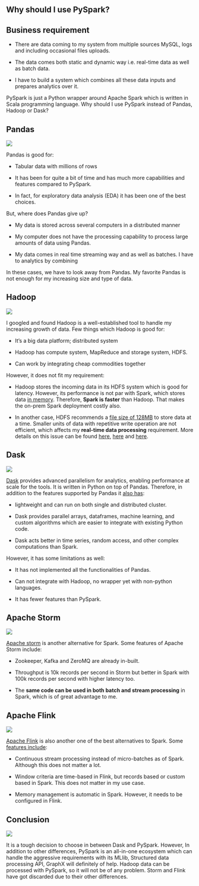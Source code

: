 ## Why should I use PySpark?


## Business requirement

* There are data coming to my system from multiple sources MySQL, logs and including occasional files uploads.

* The data comes both static and dynamic way i.e. real-time data as well as batch data.

* I have to build a system which combines all these data inputs and prepares analytics over it.

PySpark is just a Python wrapper around Apache Spark which is written in Scala programming language. Why should I use PySpark instead of Pandas, Hadoop or Dask?

## Pandas

![](https://cdn.hashnode.com/res/hashnode/image/upload/v1629634044977/3qb5sv9hOQ.png)

Pandas is good for:

* Tabular data with millions of rows

* It has been for quite a bit of time and has much more capabilities and features compared to PySpark.

* In fact, for exploratory data analysis (EDA) it has been one of the best choices.

But, where does Pandas give up?

* My data is stored across several computers in a distributed manner

* My computer does not have the processing capability to process large amounts of data using Pandas.

* My data comes in real time streaming way and as well as batches. I have to analytics by combining

In these cases, we have to look away from Pandas. My favorite Pandas is not enough for my increasing size and type of data.

## Hadoop

![](https://cdn.hashnode.com/res/hashnode/image/upload/v1629634046700/m8v3Nh7ED.png)

I googled and found Hadoop is a well-established tool to handle my increasing growth of data. Few things which Hadoop is good for:

* It’s a big data platform; distributed system

* Hadoop has compute system, MapReduce and storage system, HDFS.

* Can work by integrating cheap commodities together

However, it does not fit my requirement:

* Hadoop stores the incoming data in its HDFS system which is good for latency. However, its performance is not par with Spark, which stores data [in memory](https://0x0fff.com/spark-memory-management/). Therefore, **Spark is faster** than Hadoop. That makes the on-prem Spark deployment costly also.

* In another case, HDFS recommends a [file size of 128MB](https://stackoverflow.com/q/43849821/5014656) to store data at a time. Smaller units of data with repetitive write operation are not efficient, which affects my **real-time data processing** requirement. More details on this issue can be found [here](https://medium.com/arabamlabs/small-files-in-hadoop-88708e2f6a46), [here](https://community.hortonworks.com/questions/167615/what-is-small-file-problem-in-hdfs.html) and [here](https://community.hortonworks.com/articles/15104/small-files-in-hadoop.html).

## Dask

![](https://cdn.hashnode.com/res/hashnode/image/upload/v1629634048222/4CbseL1ES.png)

[Dask](https://dask.org) provides advanced parallelism for analytics, enabling performance at scale for the tools. It is written in Python on top of Pandas. Therefore, in addition to the features supported by Pandas it [also has](https://stackoverflow.com/q/38882660/5014656):

* lightweight and can run on both single and distributed cluster.

* Dask provides parallel arrays, dataframes, machine learning, and custom algorithms which are easier to integrate with existing Python code.

* Dask acts better in time series, random access, and other complex computations than Spark.

However, it has some limitations as well:

* It has not implemented all the functionalities of Pandas.

* Can not integrate with Hadoop, no wrapper yet with non-python languages.

* It has fewer features than PySpark.

## Apache Storm

![](https://cdn.hashnode.com/res/hashnode/image/upload/v1629634049571/XZMB3GK-3.png)

[Apache storm](https://storm.apache.org) is another alternative for Spark. Some features of Apache Storm include:

* Zookeeper, Kafka and ZeroMQ are already in-built.

* Throughput is 10k records per second in Storm but better in Spark with 100k records per second with higher latency too.

* The **same code can be used in both batch and stream processing** in Spark, which is of great advantage to me.

## Apache Flink

![](https://cdn.hashnode.com/res/hashnode/image/upload/v1629634051178/B5CRRPZG6.jpeg)

[Apache Flink](https://flink.apache.org/) is also another one of the best alternatives to Spark. Some [features include](https://www.youtube.com/watch?v=Dzx-iE6RN4w):

* Continuous stream processing instead of micro-batches as of Spark. Although this does not matter a lot.

* Window criteria are time-based in Flink, but records based or custom based in Spark. This does not matter in my use case.

* Memory management is automatic in Spark. However, it needs to be configured in Flink.

## Conclusion

![](https://cdn.hashnode.com/res/hashnode/image/upload/v1629634052920/8ILc_w8aa.jpeg)

It is a tough decision to choose in between Dask and PySpark. However, In addition to other differences, PySpark is an all-in-one ecosystem which can handle the aggressive requirements with its MLlib, Structured data processing API, GraphX will definitely of help.
Hadoop data can be processed with PySpark, so it will not be of any problem. Storm and Flink have got discarded due to their other differences.